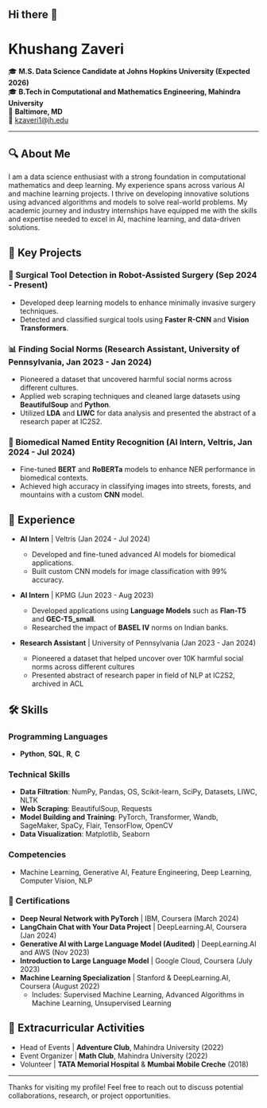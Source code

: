 ## Hi there 👋

# Khushang Zaveri

🎓 **M.S. Data Science Candidate at Johns Hopkins University (Expected 2026)**  
🎓 **B.Tech in Computational and Mathematics Engineering, Mahindra University**  
📍 **Baltimore, MD**  
📧 [kzaveri1@jh.edu](mailto:kzaveri1@jh.edu)  

---

## 🔍 About Me

I am a data science enthusiast with a strong foundation in computational mathematics and deep learning. My experience spans across various AI and machine learning projects. I thrive on developing innovative solutions using advanced algorithms and models to solve real-world problems. My academic journey and industry internships have equipped me with the skills and expertise needed to excel in AI, machine learning, and data-driven solutions.

## 🚀 Key Projects

### 🔬 Surgical Tool Detection in Robot-Assisted Surgery (Sep 2024 - Present)
- Developed deep learning models to enhance minimally invasive surgery techniques.
- Detected and classified surgical tools using **Faster R-CNN** and **Vision Transformers**.
  
### 📊 Finding Social Norms (Research Assistant, University of Pennsylvania, Jan 2023 - Jan 2024)
- Pioneered a dataset that uncovered harmful social norms across different cultures.
- Applied web scraping techniques and cleaned large datasets using **BeautifulSoup** and **Python**.
- Utilized **LDA** and **LIWC** for data analysis and presented the abstract of a research paper at IC2S2.

### 🤖 Biomedical Named Entity Recognition (AI Intern, Veltris, Jan 2024 - Jul 2024)
- Fine-tuned **BERT** and **RoBERTa** models to enhance NER performance in biomedical contexts.
- Achieved high accuracy in classifying images into streets, forests, and mountains with a custom **CNN** model.

## 💼 Experience

- **AI Intern** | Veltris (Jan 2024 - Jul 2024)
  - Developed and fine-tuned advanced AI models for biomedical applications.
  - Built custom CNN models for image classification with 99% accuracy.
  
- **AI Intern** | KPMG (Jun 2023 - Aug 2023)
  - Developed applications using **Language Models** such as **Flan-T5** and **GEC-T5_small**.
  - Researched the impact of **BASEL IV** norms on Indian banks.
    
- **Research Assistant** | University of Pennsylvania  (Jan 2023 - Jan 2024)
  - Pioneered a dataset that helped uncover over 10K harmful social norms across different cultures
  - Presented abstract of research paper in field of NLP at IC2S2, archived in ACL 

## 🛠 Skills

### Programming Languages
- **Python**, **SQL**, **R**, **C**

### Technical Skills
- **Data Filtration**: NumPy, Pandas, OS, Scikit-learn, SciPy, Datasets, LIWC, NLTK
- **Web Scraping**: BeautifulSoup, Requests
- **Model Building and Training**: PyTorch, Transformer, Wandb, SageMaker, SpaCy, Flair, TensorFlow, OpenCV
- **Data Visualization**: Matplotlib, Seaborn
  
### Competencies
- Machine Learning, Generative AI, Feature Engineering, Deep Learning, Computer Vision, NLP

### 📜 Certifications
- **Deep Neural Network with PyTorch** | IBM, Coursera (March 2024)
- **LangChain Chat with Your Data Project** | DeepLearning.AI, Coursera (Jan 2024)
- **Generative AI with Large Language Model (Audited)** | DeepLearning.AI and AWS (Nov 2023)
- **Introduction to Large Language Model** | Google Cloud, Coursera (July 2023)
- **Machine Learning Specialization** | Stanford & DeepLearning.AI, Coursera (August 2022)
  - Includes: Supervised Machine Learning, Advanced Algorithms in Machine Learning, Unsupervised Learning

## 🌱 Extracurricular Activities
- Head of Events | **Adventure Club**, Mahindra University (2022)
- Event Organizer | **Math Club**, Mahindra University (2022)
- Volunteer | **TATA Memorial Hospital** & **Mumbai Mobile Creche** (2018)

---

Thanks for visiting my profile! Feel free to reach out to discuss potential collaborations, research, or project opportunities.

